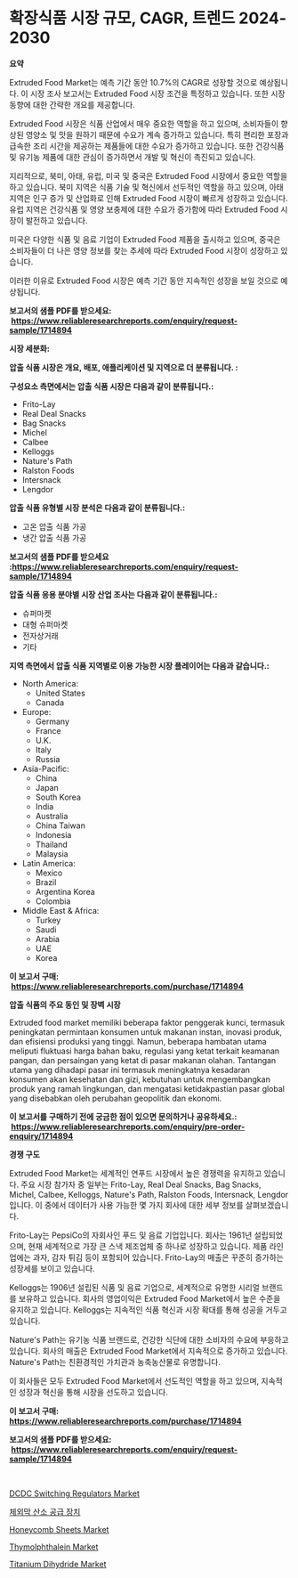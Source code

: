 <p><h1>확장식품 시장 규모, CAGR, 트렌드 2024-2030</h1></p><p><strong>요약</strong></p>
<p><p>Extruded Food Market는 예측 기간 동안 10.7%의 CAGR로 성장할 것으로 예상됩니다. 이 시장 조사 보고서는 Extruded Food 시장 조건을 특정하고 있습니다. 또한 시장 동향에 대한 간략한 개요를 제공합니다. </p><p>Extruded Food 시장은 식품 산업에서 매우 중요한 역할을 하고 있으며, 소비자들이 향상된 영양소 및 맛을 원하기 때문에 수요가 계속 증가하고 있습니다. 특히 편리한 포장과 급속한 조리 시간을 제공하는 제품들에 대한 수요가 증가하고 있습니다. 또한 건강식품 및 유기농 제품에 대한 관심이 증가하면서 개발 및 혁신이 촉진되고 있습니다.</p><p>지리적으로, 북미, 아태, 유럽, 미국 및 중국은 Extruded Food 시장에서 중요한 역할을 하고 있습니다. 북미 지역은 식품 기술 및 혁신에서 선두적인 역할을 하고 있으며, 아태 지역은 인구 증가 및 산업화로 인해 Extruded Food 시장이 빠르게 성장하고 있습니다. 유럽 지역은 건강식품 및 영양 보충제에 대한 수요가 증가함에 따라 Extruded Food 시장이 발전하고 있습니다. </p><p>미국은 다양한 식품 및 음료 기업이 Extruded Food 제품을 출시하고 있으며, 중국은 소비자들이 더 나은 영양 정보를 찾는 추세에 따라 Extruded Food 시장이 성장하고 있습니다.</p><p>이러한 이유로 Extruded Food 시장은 예측 기간 동안 지속적인 성장을 보일 것으로 예상됩니다.</p></p>
<p><strong>보고서의 샘플 PDF를 받으세요: &nbsp;<a href="https://www.reliableresearchreports.com/enquiry/request-sample/1714894">https://www.reliableresearchreports.com/enquiry/request-sample/1714894</a></strong></p>
<p><strong>시장 세분화:</strong></p>
<p><strong> 압출 식품 시장은 개요, 배포, 애플리케이션 및 지역으로 더 분류됩니다. :</strong></p>
<p><strong>구성요소 측면에서는 압출 식품 시장은 다음과 같이 분류됩니다.:</strong></p>
<p><ul><li>Frito-Lay</li><li>Real Deal Snacks</li><li>Bag Snacks</li><li>Michel</li><li>Calbee</li><li>Kelloggs</li><li>Nature's Path</li><li>Ralston Foods</li><li>Intersnack</li><li>Lengdor</li></ul></p>
<p><strong> 압출 식품 유형별 시장 분석은 다음과 같이 분류됩니다.:</strong></p>
<p><ul><li>고온 압출 식품 가공</li><li>냉간 압출 식품 가공</li></ul></p>
<p><strong>보고서의 샘플 PDF를 받으세요 :<a href="https://www.reliableresearchreports.com/enquiry/request-sample/1714894">https://www.reliableresearchreports.com/enquiry/request-sample/1714894</a></strong></p>
<p><strong> 압출 식품 응용 분야별 시장 산업 조사는 다음과 같이 분류됩니다.:</strong></p>
<p><ul><li>슈퍼마켓</li><li>대형 슈퍼마켓</li><li>전자상거래</li><li>기타</li></ul></p>
<p><strong>지역 측면에서 압출 식품 지역별로 이용 가능한 시장 플레이어는 다음과 같습니다.:</strong></p>
<p><ul>
    <li>
        North America:
        <ul>
            <li>United States</li>
            <li>Canada</li>
        </ul>
    </li>
    <li>
        Europe:
        <ul>
            <li>Germany</li>
            <li>France</li>
            <li>U.K.</li>
            <li>Italy</li>
            <li>Russia</li>
        </ul>
    </li>
    <li>
        Asia-Pacific:
        <ul>
            <li>China</li>
            <li>Japan</li>
            <li>South Korea</li>
            <li>India</li>
            <li>Australia</li>
            <li>China Taiwan</li>
            <li>Indonesia</li>
            <li>Thailand</li>
            <li>Malaysia</li>
        </ul>
    </li>
    <li>
        Latin America:
        <ul>
            <li>Mexico</li>
            <li>Brazil</li>
            <li>Argentina Korea</li>
            <li>Colombia</li>
        </ul>
    </li>
    <li>
        Middle East & Africa:
        <ul>
            <li>Turkey</li>
            <li>Saudi</li>
            <li>Arabia</li>
            <li>UAE</li>
            <li>Korea</li>
        </ul>
    </li>
    </ul></p>
<p><strong>이 보고서 구매: &nbsp;<a href="https://www.reliableresearchreports.com/purchase/1714894">https://www.reliableresearchreports.com/purchase/1714894</a></strong></p>
<p><strong>압출 식품의 주요 동인 및 장벽 시장</strong></p>
<p><p>Extruded food market memiliki beberapa faktor penggerak kunci, termasuk peningkatan permintaan konsumen untuk makanan instan, inovasi produk, dan efisiensi produksi yang tinggi. Namun, beberapa hambatan utama meliputi fluktuasi harga bahan baku, regulasi yang ketat terkait keamanan pangan, dan persaingan yang ketat di pasar makanan olahan. Tantangan utama yang dihadapi pasar ini termasuk meningkatnya kesadaran konsumen akan kesehatan dan gizi, kebutuhan untuk mengembangkan produk yang ramah lingkungan, dan mengatasi ketidakpastian pasar global yang disebabkan oleh perubahan geopolitik dan ekonomi.</p></p>
<p><strong>이 보고서를 구매하기 전에 궁금한 점이 있으면 문의하거나 공유하세요.: &nbsp;<a href="https://www.reliableresearchreports.com/enquiry/pre-order-enquiry/1714894">https://www.reliableresearchreports.com/enquiry/pre-order-enquiry/1714894</a></strong></p>
<p><strong>경쟁 구도</strong></p>
<p><p>Extruded Food Market는 세계적인 연푸드 시장에서 높은 경쟁력을 유지하고 있습니다. 주요 시장 참가자 중 일부는 Frito-Lay, Real Deal Snacks, Bag Snacks, Michel, Calbee, Kelloggs, Nature's Path, Ralston Foods, Intersnack, Lengdor입니다. 이 중에서 데이터가 사용 가능한 몇 가지 회사에 대한 세부 정보를 살펴보겠습니다.</p><p>Frito-Lay는 PepsiCo의 자회사인 푸드 및 음료 기업입니다. 회사는 1961년 설립되었으며, 현재 세계적으로 가장 큰 스낵 제조업체 중 하나로 성장하고 있습니다. 제품 라인업에는 과자, 감자 튀김 등이 포함되어 있습니다. Frito-Lay의 매출은 꾸준히 증가하는 성장세를 보이고 있습니다.</p><p>Kelloggs는 1906년 설립된 식품 및 음료 기업으로, 세계적으로 유명한 시리얼 브랜드를 보유하고 있습니다. 회사의 영업이익은 Extruded Food Market에서 높은 수준을 유지하고 있습니다. Kelloggs는 지속적인 식품 혁신과 시장 확대를 통해 성공을 거두고 있습니다.</p><p>Nature's Path는 유기농 식품 브랜드로, 건강한 식단에 대한 소비자의 수요에 부응하고 있습니다. 회사의 매출은 Extruded Food Market에서 지속적으로 증가하고 있습니다. Nature's Path는 친환경적인 가치관과 농축농산물로 유명합니다.</p><p>이 회사들은 모두 Extruded Food Market에서 선도적인 역할을 하고 있으며, 지속적인 성장과 혁신을 통해 시장을 선도하고 있습니다.</p></p>
<p><strong>이 보고서 구매: &nbsp; <a href="https://www.reliableresearchreports.com/purchase/1714894">https://www.reliableresearchreports.com/purchase/1714894</a></strong></p>
<p><strong>보고서의 샘플 PDF를 받으세요: &nbsp;<a href="https://www.reliableresearchreports.com/enquiry/request-sample/1714894">https://www.reliableresearchreports.com/enquiry/request-sample/1714894</a></strong><strong></strong></p>
<p>&nbsp;</p>
<p><p><a href="https://view.publitas.com/reportprime-1/dcdc-switching-regulators-market-offer-valuable-insights-into-market-size-market-share-market-trends-and-projections-spanning-from-2024-to-2031/">DCDC Switching Regulators Market</a></p><p><a href="https://github.com/vs10l4sfg5c/Market-Research-Report-List-1/blob/main/4377190194059.md">체외막 산소 공급 장치</a></p><p><a href="https://boundless-drawbridge-702.notion.site/Honeycomb-Sheets-Market-Insights-Market-Players-and-Forecast-Till-2031-122188435fa54c07b49a6c07c6e739f1">Honeycomb Sheets Market</a></p><p><a href="https://github.com/Krish2023na/Market-Research-Report-List-3/blob/main/thymolphthalein-market.md">Thymolphthalein Market</a></p><p><a href="https://github.com/bmorecock/Market-Research-Report-List-2/blob/main/titanium-dihydride-market.md">Titanium Dihydride Market</a></p></p>